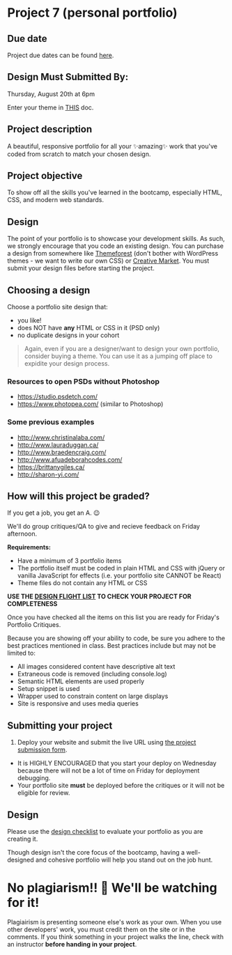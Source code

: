 # Project 7 (personal portfolio)

## Due date

Project due dates can be found [here](https://github.com/HackerYou/bootcamp-notes/blob/master/stuff-you-need-to-know/important-dates.md).

## Design Must Submitted By:

Thursday, August 20th at 6pm

Enter your theme in [THIS](https://docs.google.com/spreadsheets/d/1M7mXwg9bOz07I2NW3rM5cO1AKhJHpmXPd1Pi-NpFyOc/edit?usp=sharing) doc. 


## Project description

A beautiful, responsive portfolio for all your ✨amazing✨ work that you've coded from scratch to match your chosen design.

## Project objective

To show off all the skills you've learned in the bootcamp, especially HTML, CSS, and modern web standards.

## Design

The point of your portfolio is to showcase your development skills. As such, we strongly encourage that you code an existing design. You can purchase a design from somewhere like [Themeforest](http://1.envato.market/hackeryou) (don't bother with WordPress themes - we want to write our own CSS) or [Creative Market](https://creativemarket.com/templates/websites). You must submit your design files before starting the project.
<!-- 
You may not update an existing portfolio, you must start from scratch. -->

## Choosing a design

Choose a portfolio site design that:

-   you like!
-   does NOT have **any** HTML or CSS in it (PSD only)
-   no duplicate designs in your cohort 
<!-- -   no recent grad has used (check the [past portfolio themes doc](https://docs.google.com/spreadsheets/d/1ZQqQnn-gSbyRlk_Au_MRoRsttsgy4BRdRnldnoclt6I/edit#gid=0)) -->

> Again, even if you are a designer/want to design your own portfolio, consider buying a theme. You can use it as a jumping off place to expidite your design process.

### Resources to open PSDs without Photoshop

-   https://studio.psdetch.com/
-   https://www.photopea.com/ (similar to Photoshop)

### Some previous examples

-   <http://www.christinalaba.com/>
-   <http://www.lauraduggan.ca/>
-   <http://www.braedencraig.com/>
-   <http://www.afuadeborahcodes.com/>
-   <https://brittanygiles.ca/>
-   <http://sharon-yi.com/>

## How will this project be graded?

If you get a job, you get an A. 😉

We'll do group critiques/QA to give and recieve feedback on Friday afternoon.

**Requirements:**

-   Have a minimum of 3 portfolio items
-   The portfolio itself must be coded in plain HTML and CSS with jQuery or vanilla JavaScript for effects (i.e. your portfolio site CANNOT be React)
-   Theme files do not contain any HTML or CSS


**USE THE [DESIGN FLIGHT LIST](https://github.com/HackerYou/bootcamp-notes/blob/master/stuff-you-need-to-know/Juno-Design-flight-list.pdf) TO CHECK YOUR PROJECT FOR COMPLETENESS**

Once you have checked all the items on this list you are ready for Friday's Portfolio Critiques.

Because you are showing off your ability to code, be sure you adhere to the best practices mentioned in class. Best practices include but may not be limited to:

-   All images considered content have descriptive alt text
-   Extraneous code is removed (including console.log)
-   Semantic HTML elements are used properly
-   Setup snippet is used
-   Wrapper used to constrain content on large displays
-   Site is responsive and uses media queries

## Submitting your project

1. Deploy your website and submit the live URL using [the project submission form](https://forms.gle/AudGGoSEPRGsBJh66).

-   It is HIGHLY ENCOURAGED that you start your deploy on Wednesday because  there will not be a lot of time on Friday for deployment debugging.
-   Your portfolio site **must** be deployed before the critiques or it will not be eligible for review.


## Design

Please use the [design checklist](https://github.com/HackerYou/bootcamp-notes/blob/master/stuff-you-need-to-know/design-checklist.pdf) to evaluate your portfolio as you are creating it. 

Though design isn't the core focus of the bootcamp, having a well-designed and cohesive portfolio will help you stand out on the job hunt.

<!-- Whether you need advice on colour schemes, fonts, layout or a wider professional opinion, manage your time so that you can take advantage of instructor and peer feedback on design during project work time. 🎨 -->

# No plagiarism!! 👀 We'll be watching for it!

Plagiairism is presenting someone else's work as your own. When you use other developers' work, you must credit them on the site or in the comments. If you think something in your project walks the line, check with an instructor **before handing in your project**.
